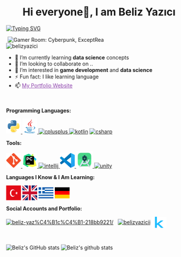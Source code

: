 <h1 align="center">Hi everyone👋, I am Beliz Yazıcı</h1>

[![Typing SVG](https://readme-typing-svg.herokuapp.com?color=2f80ed&center=true&vCenter=true&width=999&lines=Welcome+to+My+Profile!+I+am+Software+Engineering+student+at+Izmir+University+of+Economics)](https://git.io/typing-svg)


<img align="right" alt="Gamer Room: Cyberpunk, ExceptRea" width="500" src="https://cdnb.artstation.com/p/assets/images/images/048/282/733/original/exceptrea-gamerroom-1-revisioned-0.gif?1649761105"> 

<p align="left"> <img src="https://komarev.com/ghpvc/?username=belizyazici&label=Profile%20views&color=0e75b6&style=flat" alt="belizyazici" /> </p>

- 🌱 I’m currently learning **data science** concepts <br>
- 👯 I’m looking to collaborate on .. <br>
- 🔭 I’m interested in **game development** and **data science**<br>
- ⚡ Fun fact: I like learning language
- 📫 <a href="https://belizyazici.github.io" target="_blank" rel="noreferrer" style="color: #8e44ad;">My Portfolio Website</a>

 
<br>


**Programming Languages:**
<p align="left">
<a href="https://www.python.org" target="_blank" rel="noreferrer"> <img src="https://raw.githubusercontent.com/devicons/devicon/master/icons/python/python-original.svg" alt="python" width="40" height="40"/> </a>
<a href="https://www.java.com" target="_blank" rel="noreferrer"> <img src="https://raw.githubusercontent.com/devicons/devicon/master/icons/java/java-original.svg" alt="java" width="40" height="40"/> </a>
<a href="https://cplusplus.com/" target="_blank" rel="noreferrer"> <img src="https://github.com/isocpp/logos/blob/master/cpp_logo.svg" alt="cplusplus" width="40" height="40"/> </a>  
<a href="https://kotlinlang.org/" target="_blank" rel="noreferrer"> <img src="https://github.com/abrahamcalf/programming-languages-logos/blob/master/src/kotlin/kotlin.svg" alt="kotlin" width="40" height="40"/></a> 
<a href="https://learn.microsoft.com/en-us/dotnet/csharp/" target="_blank" rel="noreferrer"> <img src="https://github.com/abrahamcalf/programming-languages-logos/blob/master/src/csharp/csharp.svg" alt="csharp" width="40" height="40"/> </a> 
</p>


**Tools:**
<p align="left">
<a href="https://git-scm.com/" target="_blank" rel="noreferrer"> <img src="https://github.com/devicons/devicon/blob/master/icons/git/git-original.svg" alt="git" width="40" height="40"/> </a>
<a href="https://www.jetbrains.com/pycharm/" target="_blank" rel="noreferrer"> <img src="https://github.com/devicons/devicon/blob/master/icons/pycharm/pycharm-original.svg" alt="pycharm" width="40" height="40"/> </a> 
<a href="https://www.jetbrains.com/idea/" target="_blank" rel="noreferrer"> <img src="https://github.com/get-icon/geticon/blob/master/icons/intellij-idea.svg" alt="intellij" width="40" height="40"/> </a> 
<a href="https://code.visualstudio.com/" target="_blank" rel="noreferrer"> <img src="https://github.com/devicons/devicon/blob/master/icons/vscode/vscode-original.svg" alt="vscode" width="40" height="40"/> </a> 
<a href="https://developer.android.com/studio" target="_blank" rel="noreferrer"> <img src="https://github.com/ziyucao/android-studio-big-sur-icon/blob/master/preview-icon.png" alt="androidStudio" width="45" height="45"/> </a>
<a href="https://unity.com/" target="_blank" rel="noreferrer"> <img src="https://github.com/get-icon/geticon/blob/master/icons/unity.svg" alt="unity" width="40" height="40"/> </a>
</p>


**Languages I Know & I Am Learning:**
<p align="left">
<a target="blank"><img align="center" src="https://github.com/lipis/flag-icons/blob/main/flags/4x3/tr.svg" alt="Turkish" height="40" width="40" /></a> 
<a target="blank"><img align="center" src="https://github.com/lipis/flag-icons/blob/main/flags/4x3/gb.svg" alt="English" height="40" width="40" /></a>        
<a target="blank"><img align="center" src="https://github.com/lipis/flag-icons/blob/main/flags/4x3/gr.svg" alt="Greek" height="30" width="40" /></a> 
<a target="blank"><img align="center" src="https://github.com/lipis/flag-icons/blob/main/flags/4x3/de.svg" alt="German" height="30" width="40" /></a> </p>


**Social Accounts and Portfolio:**
<p align="left">
<a href="https://www.linkedin.com/in/beliz-yaz%C4%B1c%C4%B1-218bb9221/" target="blank"><img align="center" src="https://github.com/get-icon/geticon/blob/master/icons/linkedin-icon.svg" alt="beliz-yaz%C4%B1c%C4%B1-218bb9221/" height="40" width="40" /></a> 
 &nbsp;
<a href="https://www.behance.net/belizyazicii" target="blank"><img align="center" src="https://github.com/simple-icons/simple-icons/blob/develop/icons/behance.svg" alt="belizyazicii" height="40" width="40" /></a>
<a href="https://www.kaggle.com/belizyazici" target="blank"><img align="center" src="https://github.com/devicons/devicon/blob/master/icons/kaggle/kaggle-original.svg" alt="belizyazici" height="30" width="40" /></a> 
</p>
<br>

![Beliz's GitHub stats](https://github-readme-stats.vercel.app/api?username=belizyazici&bg_color=30,e96443,904e95&title_color=fff&text_color=fff)  ![Beliz's github stats](https://github-readme-stats.vercel.app/api/top-langs/?username=belizyazici&bg_color=30,e96443,904e95&title_color=fff&text_color=fff&layout=compact) 

<!--
![Beliz's GitHub stats](https://github-readme-stats.vercel.app/api?username=belizyazici&show_icons=true&theme=tokyonight)
[![Beliz's's GitHub stats-Dark](https://github-readme-stats.vercel.app/api?username=belizyazici&show_icons=true&theme=dark#gh-dark-mode-only)](https://github.com/anuraghazra/github-readme-stats#gh-dark-mode-only)

![Beliz's github stats](https://github-readme-stats.vercel.app/api?username=belizyazici&show_icons=true&theme=radical&include_all_commits=true)  ![Beliz's github stats](https://github-readme-stats.vercel.app/api/top-langs/?username=belizyazici&theme=radical&layout=compact) 

-->


<!--
**belizyazici/belizyazici** is a ✨ _special_ ✨ repository because its `README.md` (this file) appears on your GitHub profile.

Here are some ideas to get you started:

- 🔭 I’m currently working on ...
- 🌱 I’m currently learning ...
- 👯 I’m looking to collaborate on ...
- 🤔 I’m looking for help with ...
- 💬 Ask me about ...
- 📫 How to reach me: ...
- 😄 Pronouns: ...
- ⚡ Fun fact: ...
-->
